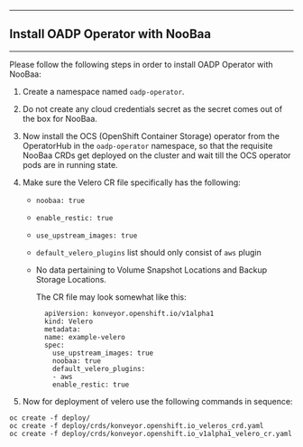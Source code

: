 ***
## Install OADP Operator with NooBaa
***

Please follow the following steps in order to install OADP Operator with NooBaa:

1. Create a namespace named `oadp-operator`.
2. Do not create any cloud credentials secret as the secret comes out of the box for NooBaa.
3. Now install the OCS (OpenShift Container Storage) operator from the OperatorHub in the `oadp-operator` namespace, so that the requisite NooBaa CRDs get deployed on the cluster and wait till the OCS operator pods are in running state.
4. Make sure the Velero CR file specifically has the following:
   - `noobaa: true`
   - `enable_restic: true`
   - `use_upstream_images: true`
   - `default_velero_plugins` list should only consist of `aws` plugin
   - No data pertaining to Volume Snapshot Locations and Backup Storage Locations.
 
      The CR file may look somewhat like this:
      ```
        apiVersion: konveyor.openshift.io/v1alpha1
        kind: Velero
        metadata:
        name: example-velero
        spec:
          use_upstream_images: true
          noobaa: true
          default_velero_plugins:
          - aws
          enable_restic: true
      ```
  
5. Now for deployment of velero use the following commands in sequence:
```
oc create -f deploy/
oc create -f deploy/crds/konveyor.openshift.io_veleros_crd.yaml
oc create -f deploy/crds/konveyor.openshift.io_v1alpha1_velero_cr.yaml
```
